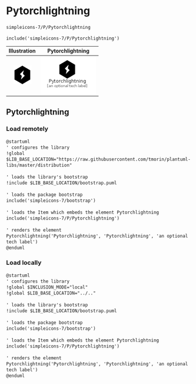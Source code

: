 # Pytorchlightning


```text
simpleicons-7/P/Pytorchlightning
```

```text
include('simpleicons-7/P/Pytorchlightning')
```



| Illustration | Pytorchlightning |
| :---: | :---: |
| ![illustration for Illustration](../../simpleicons-7/P/Pytorchlightning.png) | ![illustration for Pytorchlightning](../../simpleicons-7/P/Pytorchlightning.Local.png) |




## Pytorchlightning

### Load remotely
```plantuml
@startuml
' configures the library
!global $LIB_BASE_LOCATION="https://raw.githubusercontent.com/tmorin/plantuml-libs/master/distribution"

' loads the library's bootstrap
!include $LIB_BASE_LOCATION/bootstrap.puml

' loads the package bootstrap
include('simpleicons-7/bootstrap')

' loads the Item which embeds the element Pytorchlightning
include('simpleicons-7/P/Pytorchlightning')

' renders the element
Pytorchlightning('Pytorchlightning', 'Pytorchlightning', 'an optional tech label')
@enduml
```

### Load locally
```plantuml
@startuml
' configures the library
!global $INCLUSION_MODE="local"
!global $LIB_BASE_LOCATION="../.."

' loads the library's bootstrap
!include $LIB_BASE_LOCATION/bootstrap.puml

' loads the package bootstrap
include('simpleicons-7/bootstrap')

' loads the Item which embeds the element Pytorchlightning
include('simpleicons-7/P/Pytorchlightning')

' renders the element
Pytorchlightning('Pytorchlightning', 'Pytorchlightning', 'an optional tech label')
@enduml
```

